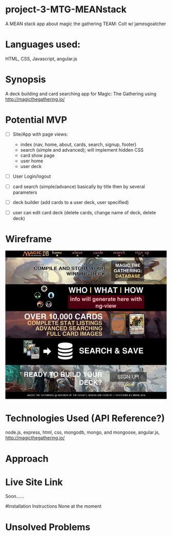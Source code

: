 # project-3-MTG-MEANstack
A MEAN stack app about magic the gathering TEAM: Colt w/ jamesgoatcher

# Languages used:
HTML, CSS, Javascript, angular.js

# Synopsis
A deck building and card searching app for Magic: The Gathering using http://magicthegathering.io/

# Potential MVP
- [ ] Site/App with page views: 
	- index (nav, home, about, cards, search, signup, footer)
	- search (simple and advanced); will implement hidden CSS
	- card show page
	- user home
	- user deck

- [ ] User Login/logout

- [ ] card search (simple/advance) basically by title then by several parameters

- [ ] deck builder (add cards to a user deck, user specified)

- [ ] user can edit card deck (delete cards, change name of deck, delete deck)

# Wireframe

![wireframe - index](wireframe_index.png)

# Technologies Used (API Reference?)
node.js, express, html, css, mongodb, mongo, and mongoose, angular.js, http://magicthegathering.io/

# Approach

# Live Site Link

Soon......

#Installation Instructions
None at the moment

# Unsolved Problems
